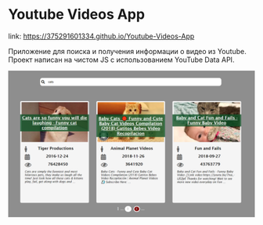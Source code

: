 # Youtube Videos App
link: https://375291601334.github.io/Youtube-Videos-App

Приложение для поиска и получения информации о видео из Youtube. Проект написан на чистом JS с использованием YouTube Data API. 

![alt text](https://github.com/375291601334/My-CV/blob/master/src/assets/projects/youtube-search.png)
